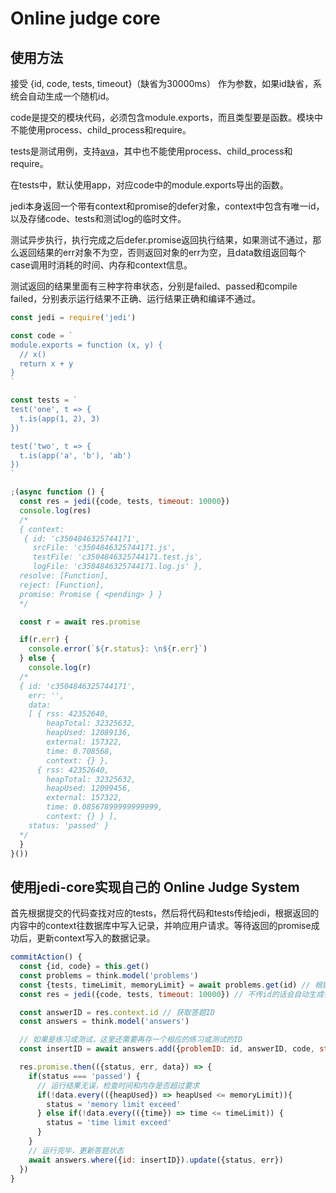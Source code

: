 # Online judge core

## 使用方法

接受 {id, code, tests, timeout}（缺省为30000ms） 作为参数，如果id缺省，系统会自动生成一个随机id。

code是提交的模块代码，必须包含module.exports，而且类型要是函数。模块中不能使用process、child_process和require。

tests是测试用例，支持[ava](https://github.com/avajs/ava)，其中也不能使用process、child_process和require。

在tests中，默认使用app，对应code中的module.exports导出的函数。

jedi本身返回一个带有context和promise的defer对象，context中包含有唯一id，以及存储code、tests和测试log的临时文件。

测试异步执行，执行完成之后defer.promise返回执行结果，如果测试不通过，那么返回结果的err对象不为空，否则返回对象的err为空，且data数组返回每个case调用时消耗的时间、内存和context信息。

测试返回的结果里面有三种字符串状态，分别是failed、passed和compile failed，分别表示运行结果不正确、运行结果正确和编译不通过。

```js
const jedi = require('jedi')

const code = `
module.exports = function (x, y) {
  // x()
  return x + y
}
`

const tests = `
test('one', t => {
  t.is(app(1, 2), 3)
})

test('two', t => {
  t.is(app('a', 'b'), 'ab')
})
`

;(async function () {
  const res = jedi({code, tests, timeout: 10000})
  console.log(res)
  /*
  { context:
   { id: 'c3504846325744171',
     srcFile: 'c3504846325744171.js',
     testFile: 'c3504846325744171.test.js',
     logFile: 'c3504846325744171.log.js' },
  resolve: [Function],
  reject: [Function],
  promise: Promise { <pending> } }
  */

  const r = await res.promise

  if(r.err) {
    console.error(`${r.status}: \n${r.err}`)
  } else {
    console.log(r)
  /*
  { id: 'c3504846325744171',
    err: '',
    data:
    [ { rss: 42352640,
        heapTotal: 32325632,
        heapUsed: 12089136,
        external: 157322,
        time: 0.708568,
        context: {} },
      { rss: 42352640,
        heapTotal: 32325632,
        heapUsed: 12099456,
        external: 157322,
        time: 0.08567899999999999,
        context: {} } ],
    status: 'passed' }
  */
  }
}())
```

## 使用jedi-core实现自己的 Online Judge System

首先根据提交的代码查找对应的tests，然后将代码和tests传给jedi，根据返回的内容中的context往数据库中写入记录，并响应用户请求。等待返回的promise成功后，更新context写入的数据记录。

```js
commitAction() {
  const {id, code} = this.get()
  const problems = think.model('problems')
  const {tests, timeLimit, memoryLimit} = await problems.get(id) // 根据id获取对应问题的 tests
  const res = jedi({code, tests, timeout: 10000}) // 不传id的话会自动生成答题ID，

  const answerID = res.context.id // 获取答题ID
  const answers = think.model('answers')

  // 如果是练习或测试，这里还需要再存一个相应的练习或测试的ID
  const insertID = await answers.add({problemID: id, answerID, code, status: 'pending', err: ''})

  res.promise.then(({status, err, data}) => {
    if(status === 'passed') {
      // 运行结果无误，检查时间和内存是否超过要求
      if(!data.every(({heapUsed}) => heapUsed <= memoryLimit)){
        status = 'memory limit exceed'
      } else if(!data.every(({time}) => time <= timeLimit)) {
        status = 'time limit exceed'
      }
    }
    // 运行完毕，更新答题状态
    await answers.where({id: insertID}).update({status, err})
  })
}
```
